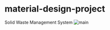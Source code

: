# material-design-project
Solid Waste Management System
![main](https://user-images.githubusercontent.com/31385418/31784749-790f0a22-b520-11e7-9f55-c5defd75b709.JPG)
